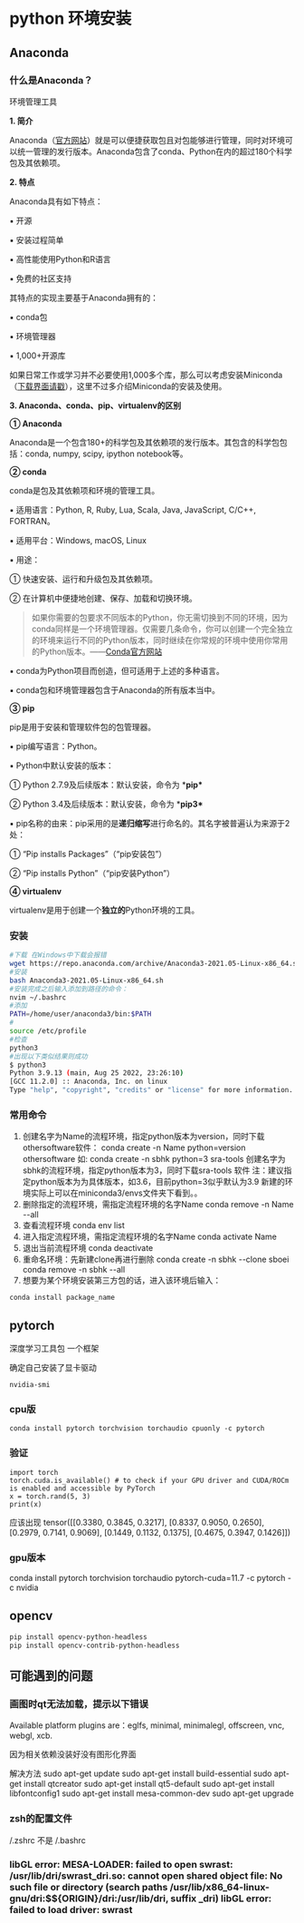 # python 环境安装

## Anaconda

### **什么是Anaconda？**
环境管理工具

**1. 简介**

Anaconda（[官方网站](https://link.zhihu.com/?target=https%3A//www.anaconda.com/download/%23macos)）就是可以便捷获取包且对包能够进行管理，同时对环境可以统一管理的发行版本。Anaconda包含了conda、Python在内的超过180个科学包及其依赖项。

**2. 特点**

Anaconda具有如下特点：

▪ 开源

▪ 安装过程简单

▪ 高性能使用Python和R语言

▪ 免费的社区支持

其特点的实现主要基于Anaconda拥有的：

▪ conda包

▪ 环境管理器

▪ 1,000+开源库

如果日常工作或学习并不必要使用1,000多个库，那么可以考虑安装Miniconda（[下载界面请戳](https://link.zhihu.com/?target=https%3A//conda.io/miniconda.html)），这里不过多介绍Miniconda的安装及使用。

**3. Anaconda、conda、pip、virtualenv的区别**

**① Anaconda**

Anaconda是一个包含180+的科学包及其依赖项的发行版本。其包含的科学包包括：conda, numpy, scipy, ipython notebook等。

**② conda**

conda是包及其依赖项和环境的管理工具。

▪ 适用语言：Python, R, Ruby, Lua, Scala, Java, JavaScript, C/C++, FORTRAN。

▪ 适用平台：Windows, macOS, Linux

▪ 用途：

① 快速安装、运行和升级包及其依赖项。

② 在计算机中便捷地创建、保存、加载和切换环境。

> 如果你需要的包要求不同版本的Python，你无需切换到不同的环境，因为conda同样是一个环境管理器。仅需要几条命令，你可以创建一个完全独立的环境来运行不同的Python版本，同时继续在你常规的环境中使用你常用的Python版本。——[Conda官方网站](https://link.zhihu.com/?target=https%3A//conda.io/docs/)

▪ conda为Python项目而创造，但可适用于上述的多种语言。

▪ conda包和环境管理器包含于Anaconda的所有版本当中。

**③ pip**

pip是用于安装和管理软件包的包管理器。

▪ pip编写语言：Python。

▪ Python中默认安装的版本：

① Python 2.7.9及后续版本：默认安装，命令为 ***pip\***

② Python 3.4及后续版本：默认安装，命令为 ***pip3\***

▪ pip名称的由来：pip采用的是**递归缩写**进行命名的。其名字被普遍认为来源于2处：

① “Pip installs Packages”（“pip安装包”）

② “Pip installs Python”（“pip安装Python”）

**④ virtualenv**

virtualenv是用于创建一个**独立的**Python环境的工具。

### 安装

``` bash
#下载 在Windows中下载会报错
wget https://repo.anaconda.com/archive/Anaconda3-2021.05-Linux-x86_64.sh 
#安装
bash Anaconda3-2021.05-Linux-x86_64.sh
#安装完成之后输入添加到路径的命令：
nvim ~/.bashrc
#添加
PATH=/home/user/anaconda3/bin:$PATH
#
source /etc/profile
#检查
python3
#出现以下类似结果则成功
$ python3                                                                              ──(Sat,Mar18)─┘
Python 3.9.13 (main, Aug 25 2022, 23:26:10)
[GCC 11.2.0] :: Anaconda, Inc. on linux
Type "help", "copyright", "credits" or "license" for more information.
```

### 常用命令

1. 创建名字为Name的流程环境，指定python版本为version，同时下载othersoftware软件：
    conda create -n Name python=version othersoftware
    如:
    conda create -n sbhk python=3 sra-tools
    创建名字为sbhk的流程环境，指定python版本为3，同时下载sra-tools 软件
    注：建议指定python版本为为具体版本，如3.6，目前python=3似乎默认为3.9
    新建的环境实际上可以在miniconda3/envs文件夹下看到。。
2. 删除指定的流程环境，需指定流程环境的名字Name
    conda remove -n Name --all
3. 查看流程环境
    conda env list
4. 进入指定流程环境，需指定流程环境的名字Name
    conda activate Name
5. 退出当前流程环境
    conda deactivate
6. 重命名环境：先新建clone再进行删除
    conda create -n sbhk --clone sboei
    conda remove -n sbhk --all
7. 想要为某个环境安装第三方包的话，进入该环境后输入：

  ```text
  conda install package_name
  ```
## pytorch

深度学习工具包 一个框架

确定自己安装了显卡驱动
```
nvidia-smi
```

### cpu版

```text
conda install pytorch torchvision torchaudio cpuonly -c pytorch
```

### 验证

```text
import torch
torch.cuda.is_available() # to check if your GPU driver and CUDA/ROCm is enabled and accessible by PyTorch
x = torch.rand(5, 3)
print(x)
```
应该出现
tensor([[0.3380, 0.3845, 0.3217],
        [0.8337, 0.9050, 0.2650],
        [0.2979, 0.7141, 0.9069],
        [0.1449, 0.1132, 0.1375],
        [0.4675, 0.3947, 0.1426]])
        

### gpu版本
conda install pytorch torchvision torchaudio pytorch-cuda=11.7 -c pytorch -c nvidia
## opencv
```bash
pip install opencv-python-headless
pip install opencv-contrib-python-headless
```

## 可能遇到的问题

### 画图时qt无法加载，提示以下错误
Available platform plugins are：eglfs, minimal, minimalegl, offscreen, vnc, webgl, xcb.

因为相关依赖没装好没有图形化界面

解决方法
sudo apt-get update
sudo apt-get install build-essential
sudo apt-get install qtcreator
sudo apt-get install qt5-default
sudo apt-get install libfontconfig1
sudo apt-get install mesa-common-dev
sudo apt-get upgrade

### zsh的配置文件

/.zshrc 不是 /.bashrc

### libGL error: MESA-LOADER: failed to open swrast: /usr/lib/dri/swrast_dri.so: cannot open shared object file: No such file or directory (search paths /usr/lib/x86_64-linux-gnu/dri:\$${ORIGIN}/dri:/usr/lib/dri, suffix _dri) libGL error: failed to load driver: swrast